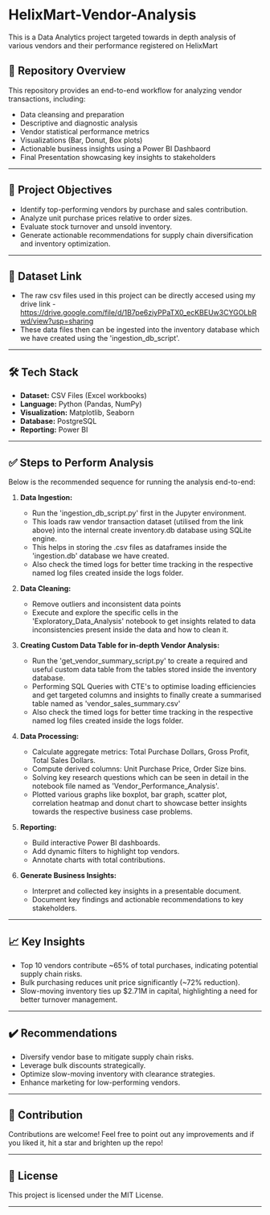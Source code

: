 # HelixMart-Vendor-Analysis
This is a Data Analytics project targeted towards in depth analysis of various vendors and their performance registered on HelixMart 

## 📂 Repository Overview

This repository provides an end-to-end workflow for analyzing vendor transactions, including:

- Data cleansing and preparation
- Descriptive and diagnostic analysis
- Vendor statistical performance metrics
- Visualizations (Bar, Donut, Box plots)
- Actionable business insights using a Power BI Dashbaord
- Final Presentation showcasing key insights to stakeholders

---

## 📌 Project Objectives

- Identify top-performing vendors by purchase and sales contribution.
- Analyze unit purchase prices relative to order sizes.
- Evaluate stock turnover and unsold inventory.
- Generate actionable recommendations for supply chain diversification and inventory optimization.

---
## 📂 Dataset Link 
  - The raw csv files used in this project can be directly accesed using my drive link - https://drive.google.com/file/d/1B7pe6ziyPPaTX0_ecKBEUw3CYGOLbRwd/view?usp=sharing
  - These data files then can be ingested into the inventory database which we have created using the 'ingestion_db_script'.


---

## 🛠️ Tech Stack

- **Dataset:**  CSV Files (Excel workbooks)
- **Language:** Python (Pandas, NumPy)
- **Visualization:** Matplotlib, Seaborn
- **Database:** PostgreSQL
- **Reporting:** Power BI

---

## ✅ Steps to Perform Analysis

Below is the recommended sequence for running the analysis end-to-end:

1. **Data Ingestion:**
   - Run the 'ingestion_db_script.py' first in the Jupyter environment.
   - This loads raw vendor transaction dataset (utilised from the link above) into the internal create inventory.db database using SQLite engine.
   - This helps in storing the .csv files as dataframes inside the 'ingestion.db' database we have created.
   - Also check the timed logs for better time tracking in the respective named log files created inside the logs folder.


2. **Data Cleaning:**
   - Remove outliers and inconsistent data points
   - Execute and explore the specific cells in the 'Exploratory_Data_Analysis' notebook to get insights related to data inconsistencies present inside the data and how to clean it.
  
3. **Creating Custom Data Table for in-depth Vendor Analysis:**
   - Run the 'get_vendor_summary_script.py' to create a required and useful custom data table from the tables stored inside the inventory database.
   - Performing SQL Queries with CTE's to optimise loading efficiencies and get targeted columns and insights to finally create a summarised table named as 'vendor_sales_summary.csv'
   - Also check the timed logs for better time tracking in the respective named log files created inside the logs folder.

4. **Data Processing:**
   - Calculate aggregate metrics: Total Purchase Dollars, Gross Profit, Total Sales Dollars.
   - Compute derived columns: Unit Purchase Price, Order Size bins.
   - Solving key research questions which can be seen in detail in the notebook file named as 'Vendor_Performance_Analysis'.
   - Plotted various graphs like boxplot, bar graph, scatter plot, correlation heatmap and donut chart to showcase better insights towards the respective business case problems.

5. **Reporting:**
   - Build interactive Power BI dashboards.
   - Add dynamic filters to highlight top vendors.
   - Annotate charts with total contributions.

6. **Generate Business Insights:**
   - Interpret and collected key insights in a presentable document.
   - Document key findings and actionable recommendations to key stakeholders.

---

## 📈 Key Insights

- Top 10 vendors contribute ~65% of total purchases, indicating potential supply chain risks.
- Bulk purchasing reduces unit price significantly (~72% reduction).
- Slow-moving inventory ties up $2.71M in capital, highlighting a need for better turnover management.

---

## ✔️ Recommendations

- Diversify vendor base to mitigate supply chain risks.
- Leverage bulk discounts strategically.
- Optimize slow-moving inventory with clearance strategies.
- Enhance marketing for low-performing vendors.

---

## 🤝 Contribution

Contributions are welcome! Feel free to point out any improvements and if you liked it, hit a star and brighten up the repo!

---

## 📜 License

This project is licensed under the MIT License.

---

